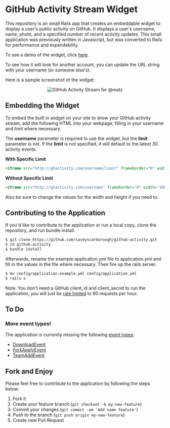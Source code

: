 # GitHub Activity Stream Widget

This repository is an small Rails app that creates an embeddable widget to display a user's public activity on GitHub. It displays a user's username, name, photo, and a specified number of recent activity updates. This small application was previously written in Javascript, but was converted to Rails for performance and expandability.

To see a demo of the widget, click [here](http://ghactivity.com/caseyscarborough).

To see how it will look for another account, you can update the URL string with your username (or someone else's).

Here is a sample screenshot of the widget:

<p align="center"><img src="https://raw.github.com/caseyscarborough/github-activity/master/app/assets/images/screenshot.png" title="GitHub Activity Stream for @matz" /></p>

## Embedding the Widget

To embed the built in widget on your site to show your GitHub activity stream, add the following HTML into your webpage, filling in your username and limit where necessary.

The **username** parameter is required to use the widget, but the **limit** parameter is not. If the **limit** is not specified, it will default to the latest 30 activity events.

**With Specific Limit**

```html
<iframe src="http://ghactivity.com/username/limit" frameborder="0" width="100%" height="400px"></iframe>
```

**Without Specific Limit**

```html
<iframe src="http://ghactivity.com/username" frameborder="0" width="100%" height="400px"></iframe>
```

Also be sure to change the values for the width and height if you need to.

## Contributing to the Application

If you'd like to contribute to the application or run a local copy, clone the repository, and run bundle install.

```bash
$ git clone https://github.com/caseyscarborough/github-activity.git
$ cd github-activity
$ bundle install
```

Afterwards, rename the example application.yml file to application.yml and fill in the values in the file where necessary. Then fire up the rails server.

```bash
$ mv config/application.example.yml config/application.yml
$ rails s
```

Note: You don't need a GitHub client_id and client_secret to run the application, you will just be [rate limited](http://developer.github.com/v3/#rate-limiting) to 60 requests per hour.

## To Do

### More event types!

The application is currently missing the following [event types](http://developer.github.com/v3/activity/events/types/):
* [DownloadEvent](http://developer.github.com/v3/activity/events/types/#downloadevent)
* [ForkApplyEvent](http://developer.github.com/v3/activity/events/types/#forkapplyevent)
* [TeamAddEvent](http://developer.github.com/v3/activity/events/types/#teamaddevent)


## Fork and Enjoy

Please feel free to contribute to the application by following the steps below:

1. Fork it
2. Create your feature branch (`git checkout -b my-new-feature`)
3. Commit your changes (`git commit -am 'Add some feature'`)
4. Push to the branch (`git push origin my-new-feature`)
5. Create new Pull Request
